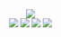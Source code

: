 <div align="center">
  <img src="https://github.com/oka1313/oka1313/assets/101691440/92118a53-c5b6-40bc-b130-bf8c398d7b51" />
</div>

<div align="center">
  <img src="https://github-readme-stats.vercel.app/api?username=mlnls&show_icons=true&theme=tokyonight" />
  <img src="https://img.shields.io/badge/JavaScript-ES6%2B-blue" />
  <img src="https://img.shields.io/badge/React-v18-lightblue" />
  <img src="https://img.shields.io/badge/Styled--components-v5.3-green" />
</div>
